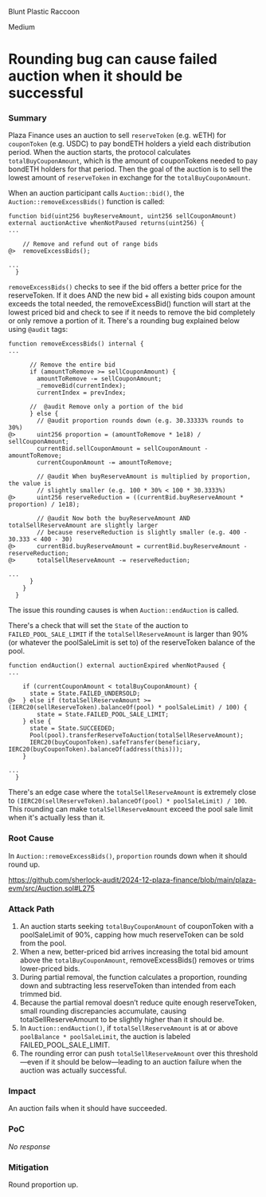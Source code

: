 Blunt Plastic Raccoon

Medium

# Rounding bug can cause failed auction when it should be successful

### Summary

Plaza Finance uses an auction to sell `reserveToken` (e.g. wETH) for `couponToken` (e.g. USDC) to pay bondETH holders a yield each distribution period. When the auction starts, the protocol calculates `totalBuyCouponAmount`, which is the amount of couponTokens needed to pay bondETH holders for that period. Then the goal of the auction is to sell the lowest amount of `reserveToken` in exchange for the `totalBuyCouponAmount`.

When an auction participant calls `Auction::bid()`, the `Auction::removeExcessBids()` function is called:
```solidity
function bid(uint256 buyReserveAmount, uint256 sellCouponAmount) external auctionActive whenNotPaused returns(uint256) {
...

    // Remove and refund out of range bids
@>  removeExcessBids();

...
  }

```

`removeExcessBids()`  checks to see if the bid offers a better price for the reserveToken. If it does AND the new bid + all existing bids coupon amount exceeds the total needed, the removeExcessBid() function will start at the lowest priced bid and check to see if it needs to remove the bid completely or only remove a portion of it. There's a rounding bug explained below using `@audit` tags:
```solidity
function removeExcessBids() internal {
...

      // Remove the entire bid
      if (amountToRemove >= sellCouponAmount) {
        amountToRemove -= sellCouponAmount;
        _removeBid(currentIndex);
        currentIndex = prevIndex;

      //  @audit Remove only a portion of the bid
      } else {
        // @audit proportion rounds down (e.g. 30.33333% rounds to 30%)
@>      uint256 proportion = (amountToRemove * 1e18) / sellCouponAmount;
        currentBid.sellCouponAmount = sellCouponAmount - amountToRemove;
        currentCouponAmount -= amountToRemove;

        // @audit When buyReserveAmount is multiplied by proportion, the value is 
        // slightly smaller (e.g. 100 * 30% < 100 * 30.3333%)
@>      uint256 reserveReduction = ((currentBid.buyReserveAmount * proportion) / 1e18);

        // @audit Now both the buyReserveAmount AND totalSellReserveAmount are slightly larger 
        // because reserveReduction is slightly smaller (e.g. 400 - 30.333 < 400 - 30)
@>      currentBid.buyReserveAmount = currentBid.buyReserveAmount - reserveReduction;
@>      totalSellReserveAmount -= reserveReduction;
       
...
      }
    }
  }

```

The issue this rounding causes is when `Auction::endAuction` is called.

There's a check that will set the `State` of the auction to `FAILED_POOL_SALE_LIMIT` if the `totalSellReserveAmount` is larger than 90% (or whatever the poolSaleLimit is set to) of the reserveToken balance of the pool.
```solidity
function endAuction() external auctionExpired whenNotPaused {
...

    if (currentCouponAmount < totalBuyCouponAmount) {
      state = State.FAILED_UNDERSOLD;
@>  } else if (totalSellReserveAmount >= (IERC20(sellReserveToken).balanceOf(pool) * poolSaleLimit) / 100) {
        state = State.FAILED_POOL_SALE_LIMIT;
    } else {
      state = State.SUCCEEDED;
      Pool(pool).transferReserveToAuction(totalSellReserveAmount);
      IERC20(buyCouponToken).safeTransfer(beneficiary, IERC20(buyCouponToken).balanceOf(address(this)));
    }

...
  }
```
There's an edge case where the `totalSellReserveAmount` is extremely close to `(IERC20(sellReserveToken).balanceOf(pool) * poolSaleLimit) / 100`. This rounding can make `totalSellReserveAmount` exceed the pool sale limit when it's actually less than it.

### Root Cause

In `Auction::removeExcessBids()`, `proportion` rounds down when it should round up.

https://github.com/sherlock-audit/2024-12-plaza-finance/blob/main/plaza-evm/src/Auction.sol#L275

### Attack Path

1. An auction starts seeking `totalBuyCouponAmount` of couponToken with a poolSaleLimit of 90%, capping how much reserveToken can be sold from the pool.
2. When a new, better-priced bid arrives increasing the total bid amount above the `totalBuyCouponAmount`, removeExcessBids() removes or trims lower-priced bids.
3. During partial removal, the function calculates a proportion, rounding down and subtracting less reserveToken than intended from each trimmed bid.
4. Because the partial removal doesn’t reduce quite enough reserveToken, small rounding discrepancies accumulate, causing totalSellReserveAmount to be slightly higher than it should be.
5. In `Auction::endAuction()`, if `totalSellReserveAmount` is at or above `poolBalance * poolSaleLimit`, the auction is labeled FAILED_POOL_SALE_LIMIT.
6. The rounding error can push `totalSellReserveAmount` over this threshold—even if it should be below—leading to an auction failure when the auction was actually successful.

### Impact

An auction fails when it should have succeeded.

### PoC

_No response_

### Mitigation

Round proportion up.